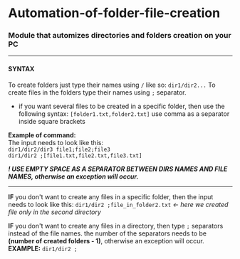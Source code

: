 # Automation-of-folder-file-creation

### Module that automizes directories and folders creation on your PC

***
#### SYNTAX
To create folders just type their names using ```/``` like so: ```dir1/dir2...```
To create files in the folders type their names using ```;``` separator.

* if you want several files to be created in a specific folder, then
  use the following syntax: ```[folder1.txt,folder2.txt]```
  use comma as a separator inside square brackets

**Example of command:**<br>
The input needs to look like this:<br>
```dir1/dir2/dir3 file1;file2;file3```<br>
```dir1/dir2 ;[file1.txt,file2.txt,file3.txt]```

***! USE EMPTY SPACE AS A SEPARATOR BETWEEN DIRS NAMES AND FILE NAMES, otherwise an exception will occur.***
</br>
***                            
**IF** you don't want to create any files in a specific folder, then
the input needs to look like this:
```dir1/dir2 ;file_in_folder2.txt```  _<- here we created file only in the second directory_

**IF** you don't want to create any files in a directory, then type ```;``` separators instead of the file names.
  the number of the separators needs to be **(number of created folders - 1)**, otherwise
  an exception will occur.<br>
  **EXAMPLE:** ```dir1/dir2 ;```
  
